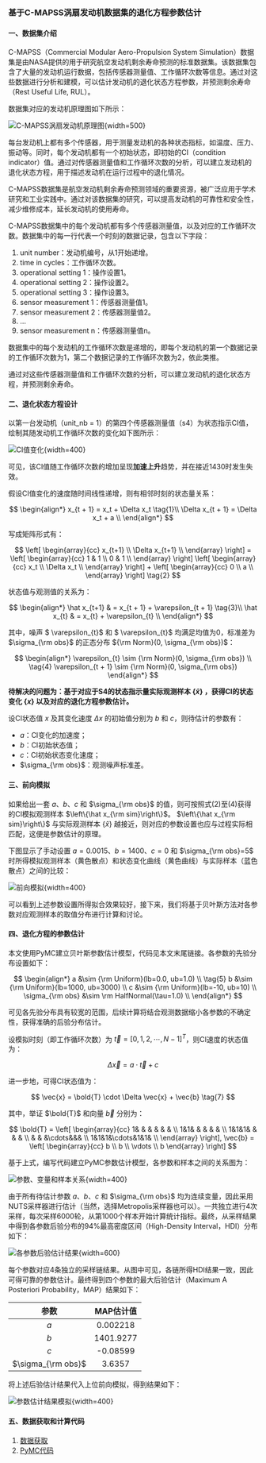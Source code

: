 ### 基于C-MAPSS涡扇发动机数据集的退化方程参数估计

#### 一、数据集介绍

C-MAPSS（Commercial Modular Aero-Propulsion System Simulation）数据集是由NASA提供的用于研究航空发动机剩余寿命预测的标准数据集。该数据集包含了大量的发动机运行数据，包括传感器测量值、工作循环次数等信息。通过对这些数据进行分析和建模，可以估计发动机的退化状态方程参数，并预测剩余寿命（Rest Useful Life, RUL）。

数据集对应的发动机原理图如下所示：

![C-MAPSS涡扇发动机原理图](img/C-MAPSS涡扇发动机原理图.png){width=500}

每台发动机上都有多个传感器，用于测量发动机的各种状态指标，如温度、压力、振动等。同时，每个发动机都有一个初始状态，即初始的CI（condition indicator）值。通过对传感器测量值和工作循环次数的分析，可以建立发动机的退化状态方程，用于描述发动机在运行过程中的退化情况。

C-MAPSS数据集是航空发动机剩余寿命预测领域的重要资源，被广泛应用于学术研究和工业实践中。通过对该数据集的研究，可以提高发动机的可靠性和安全性，减少维修成本，延长发动机的使用寿命。

C-MAPSS数据集中的每个发动机都有多个传感器测量值，以及对应的工作循环次数。数据集中的每一行代表一个时刻的数据记录，包含以下字段：

1. unit number：发动机编号，从1开始递增。
2. time in cycles：工作循环次数。
3. operational setting 1：操作设置1。
4. operational setting 2：操作设置2。
5. operational setting 3：操作设置3。
6. sensor measurement 1：传感器测量值1。
7. sensor measurement 2：传感器测量值2。
8. ...
9. sensor measurement n：传感器测量值n。

数据集中的每个发动机的工作循环次数是递增的，即每个发动机的第一个数据记录的工作循环次数为1，第二个数据记录的工作循环次数为2，依此类推。

通过对这些传感器测量值和工作循环次数的分析，可以建立发动机的退化状态方程，并预测剩余寿命。

#### 二、退化状态方程设计

以第一台发动机（unit_nb = 1）的第四个传感器测量值（s4）为状态指示CI值，绘制其随发动机工作循环次数的变化如下图所示：

![CI值变化](img/S4样本数据.png){width=400}

可见，该CI值随工作循环次数的增加呈现**加速上升**趋势，并在接近1430时发生失效。

假设CI值变化的速度随时间线性递增，则有相邻时刻的状态量关系：

$$
\begin{align*}
    x_{t + 1} = x_t + \Delta x_t \tag{1}\\
    \Delta x_{t + 1} = \Delta x_t + a \\
\end{align*}
$$

写成矩阵形式有：

$$
\left[
    \begin{array}{cc}
    x_{t+1} \\
    \Delta x_{t+1} \\
    \end{array}
\right] = 
\left[
    \begin{array}{cc}
        1 & 1 \\
        0 & 1 \\
    \end{array}
\right] 
\left[
    \begin{array}{cc}
        x_t \\
        \Delta x_t \\
    \end{array}
\right] + 
\left[
    \begin{array}{cc}
        0 \\
        a \\
    \end{array}
\right] \tag{2}
$$

状态值与观测值的关系为：

$$
\begin{align*}
    \hat x_{t+1} & = x_{t + 1} + \varepsilon_{t + 1} \tag{3}\\ 
    \hat x_{t} & = x_{t} + \varepsilon_{t} \\
\end{align*}
$$

其中，噪声 $ \varepsilon_{t}$ 和 $ \varepsilon_{t}$ 均满足均值为0，标准差为 $\sigma_{\rm obs}$ 的正态分布 ${\rm Norm}(0, \sigma_{\rm obs})$：

$$
\begin{align*}
    \varepsilon_{t} \sim {\rm Norm}(0, \sigma_{\rm obs}) \\ \tag{4}
    \varepsilon_{t + 1}  \sim {\rm Norm}(0, \sigma_{\rm obs})
\end{align*}
$$

**待解决的问题为：基于对应于S4的状态指示量实际观测样本 $\left\{\hat x\right\}$ ，获得CI的状态变化 $\left\{x\right\}$ 以及对应的退化方程参数估计。**

设CI状态值 $x$ 及其变化速度 $\Delta x$ 的初始值分别为 $b$ 和 $c$，则待估计的参数有：

* $a$：CI变化的加速度；
* $b$：CI初始状态值；
* $c$：CI初始状态变化速度；
* $\sigma_{\rm obs}$：观测噪声标准差。

#### 三、前向模拟

如果给出一套 $a$、$b$、$c$ 和 $\sigma_{\rm obs}$ 的值，则可按照式(2)至(4)获得的CI模拟观测样本 $\left\{\hat x_{\rm sim}\right\}$。 $\left\{\hat x_{\rm sim}\right\}$ 与实际观测样本 $\left\{\hat x\right\}$ 越接近，则对应的参数设置也应与过程实际相匹配，这便是参数估计的原理。

下图显示了手动设置 $a=0.0015$、$b=1400$、$c=0$ 和 $\sigma_{\rm obs}=5$ 时所得模拟观测样本（黄色散点）和状态变化曲线（黄色曲线）与实际样本（蓝色散点）之间的比较：

![前向模拟](img/前向模拟数据.png){width=400}

可以看到上述参数设置所得拟合效果较好，接下来，我们将基于贝叶斯方法对各参数对应观测样本的取值分布进行计算和讨论。

#### 四、退化方程的参数估计

本文使用PyMC建立贝叶斯参数估计模型，代码见本文末尾链接。各参数的先验分布设置如下：

$$
\begin{align*}
    a &\sim {\rm Uniform}(lb=0.0, ub=1.0) \\ \tag{5}
    b &\sim {\rm Uniform}(lb=1000, ub=3000) \\
    c &\sim {\rm Uniform}(lb=-10, ub=10) \\
    \sigma_{\rm obs} &\sim \rm HalfNormal(\tau=1.0) \\
\end{align*}
$$

可见各先验分布具有较宽的范围，后续计算将结合观测数据缩小各参数的不确定性，获得准确的后验分布估计。

设模拟时刻（即工作循环次数）为 $\vec{t} = [0, 1, 2, \cdots, N - 1]^T$，则CI速度的状态值为：

$$
\Delta \vec{x} = a \cdot \vec{t} + c \tag{6}
$$

进一步地，可得CI状态值为：

$$
\vec{x} = \bold{T} \cdot \Delta \vec{x} + \vec{b} \tag{7}
$$

其中，举证 $\bold{T}$ 和向量 $\vec{b}$ 分别为：

$$
\bold{T} = \left[
    \begin{array}{cc}
        1& & & & & & \\
        1&1& & & & & \\
        1&1&1& & & & \\
         & & &\cdots&&& \\
        1&1&1&\cdots&1&1& \\
    \end{array}
\right], \vec{b} = \left[
    \begin{array}{cc}
        b \\
        b \\
        \vdots \\
        b
    \end{array}
\right]
$$

基于上式，编写代码建立PyMC参数估计模型，各参数和样本之间的关系图为：

![参数、变量和样本关系](img/参数、变量和样本关系.png){width=400}

由于所有待估计参数 $a$、$b$、$c$ 和 $\sigma_{\rm obs}$ 均为连续变量，因此采用NUTS采样器进行估计（当然，选择Metropolis采样器也可以）。一共独立进行4次采样，每次采样6000轮，从第1000个样本开始计算统计指标。最终，从采样结果中得到各参数后验分布的94%最高密度区间（High-Density Interval，HDI）分布如下：

![各参数后验估计结果](img/各参数后验估计结果.png){width=600}

每个参数对应4条独立的采样链结果。从图中可见，各链所得HDI结果一致，因此可得可靠的参数估计。最终得到四个参数的最大后验估计（Maximum A Posteriori Probability，MAP）结果如下：

| 参数 | MAP估计值 |
|:----:|:--------:|
|  $a$ |  0.002218 |
|  $b$ | 1401.9277 |
|  $c$ | -0.08599  |
| $\sigma_{\rm obs}$ | 3.6357 |

将上述后验估计结果代入上位前向模拟，得到结果如下：

![参数估计结果模拟](img/参数估计结果模拟.png){width=400}

#### 五、数据获取和计算代码

1. [数据获取](https://www.kaggle.com/datasets/behrad3d/nasa-cmaps)
2. [PyMC代码](https://github.com/Ulti-Dreisteine/Machine-Learning-Research/tree/main/script/%E6%B6%A1%E6%89%87%E5%8F%91%E5%8A%A8%E6%9C%BA%E5%89%A9%E4%BD%99%E5%AF%BF%E5%91%BD%E4%BC%B0%E8%AE%A1)





